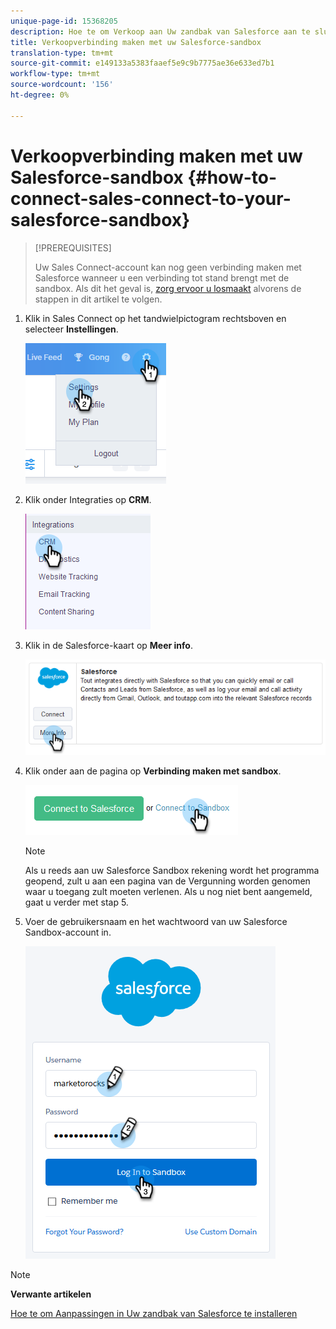 ```yaml
---
unique-page-id: 15368205
description: Hoe te om Verkoop aan Uw zandbak van Salesforce aan te sluiten - Marketo DOS - de Documentatie van het Product
title: Verkoopverbinding maken met uw Salesforce-sandbox
translation-type: tm+mt
source-git-commit: e149133a5383faaef5e9c9b7775ae36e633ed7b1
workflow-type: tm+mt
source-wordcount: '156'
ht-degree: 0%

---
```



# Verkoopverbinding maken met uw Salesforce-sandbox {#how-to-connect-sales-connect-to-your-salesforce-sandbox}

>[!PREREQUISITES]
>
>Uw Sales Connect-account kan nog geen verbinding maken met Salesforce wanneer u een verbinding tot stand brengt met de sandbox. Als dit het geval is, [zorg ervoor u losmaakt](http://docs.marketo.com/x/FoDq) alvorens de stappen in dit artikel te volgen.

1. Klik in Sales Connect op het tandwielpictogram rechtsboven en selecteer **Instellingen**.

   ![](assets/one-2.png)

1. Klik onder Integraties op **CRM**.

   ![](assets/two-2.png)

1. Klik in de Salesforce-kaart op **Meer info**.

   ![](assets/three-2.png)

1. Klik onder aan de pagina op **Verbinding maken met sandbox**.

   ![](assets/four-2.png)

   >[!NOTE]
   >
   >Als u reeds aan uw Salesforce Sandbox rekening wordt het programma geopend, zult u aan een pagina van de Vergunning worden genomen waar u toegang zult moeten verlenen. Als u nog niet bent aangemeld, gaat u verder met stap 5.

1. Voer de gebruikersnaam en het wachtwoord van uw Salesforce Sandbox-account in.

   ![](assets/five-2.png)

>[!NOTE]
>
>**Verwante artikelen**
>
>[Hoe te om Aanpassingen in Uw zandbak van Salesforce te installeren](http://docs.marketo.com/x/EIDq)

